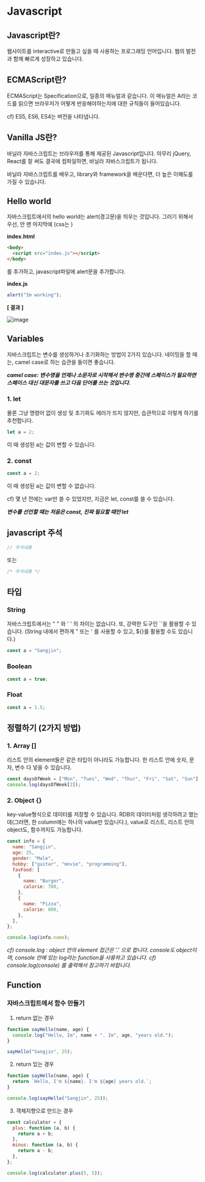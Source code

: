# Javascript

## Javascript란?

웹사이트를 interactive로 만들고 싶을 때 사용하는 프로그래밍 언어입니다. 웹의 발전과 함께 빠르게 성장하고 있습니다.

## ECMAScript란?

ECMAScript는 Specification으로, 일종의 매뉴얼과 같습니다. 이 매뉴얼은 A라는 코드를 읽으면 브라우저가 어떻게 반응해야하는지에 대한 규칙들이 들어있습니다.

cf) ES5, ES6, ES4는 버전을 나타냅니다.

## Vanilla JS란?

바닐라 자바스크립트는 브라우저를 통해 제공된 Javascript입니다. 아무리 jQuery, React를 잘 써도 결국에 컴파일하면, 바닐라 자바스크립트가 됩니다.

바닐라 자바스크립트를 배우고, library와 framework을 배운다면, 더 높은 이해도를 가질 수 있습니다.

## Hello world

자바스크립트에서의 hello world는 alert(경고문)을 띄우는 것입니다.
그러기 위해서 우선, <body> 안 맨 마지막에 (css는 <head>)

**index.html**

```html
<body>
  <script src="index.js"></script>
</body>
```

를 추가하고, javascript파일에 alert문을 추가합니다.

**index.js**

```javascript
alert("Im working");
```

**[ 결과 ]**

![image](https://user-images.githubusercontent.com/42775225/87627297-5e8cca00-c769-11ea-94dc-021fd7dc4c3c.png)

## Variables

자바스크립트는 변수를 생성하거나 초기화하는 방법이 2가지 있습니다. 네이밍을 할 때는, camel case로 하는 습관을 들이면 좋습니다.

**_camel case: 변수명을 언제나 소문자로 시작해서 변수명 중간에 스페이스가 필요하면 스페이스 대신 대문자를 쓰고 다음 단어를 쓰는 것입니다._**

### 1. let

물론 그냥 명령어 없이 생성 및 초기화도 에러가 뜨지 않지만, 습관적으로 이렇게 하기를 추천합니다.

```javascript
let a = 2;
```

이 때 생성된 a는 값이 변할 수 있습니다.

### 2. const

```javascript
const a = 2;
```

이 때 생성된 a는 값이 변할 수 없습니다.

cf) 몇 년 전에는 var만 쓸 수 있었지만, 지금은 let, const를 쓸 수 있습니다.

**_변수를 선언할 때는 처음은 const, 진짜 필요할 때만 let_**

## javascript 주석

```javascript
// 주석내용
```

또는

```javascript
/* 주석내용 */
```

## 타입

### String

자바스크립트에서는 " " 와 ' ' 의 차이는 없습니다. 또, 강력한 도구인 ``을 활용할 수 있습니다. (String 내에서 편하게 " 또는 ' 를 사용할 수 있고, \${}를 활용할 수도 있습니다.)

```javascript
const a = "Sangjin";
```

### Boolean

```javascript
const a = true;
```

### Float

```javascript
const a = 1.5;
```

## 정렬하기 (2가지 방법)

### 1. Array []

리스트 안의 element들은 같은 타입이 아니라도 가능합니다. 한 리스트 안에 숫자, 문자, 변수 다 넣을 수 있습니다.

```javascript
const daysOfWeek = ["Mon", "Tues", "Wed", "Thur", "Fri", "Sat", "Sun"];
console.log(daysOfWeek[2]);
```

### 2. Object {}

key-value형식으로 데이터를 저장할 수 있습니다. RDB의 데이터처럼 생각하려고 했는데(그러면, 한 column에는 하나의 value만 있습니다.), value로 리스트, 리스트 안의 object도, 함수까지도 가능합니다.

```javascript
const info = {
  name: "Sangjin",
  age: 25,
  gender: "Male",
  hobby: ["guitar", "movie", "programming"],
  favFood: [
    {
      name: "Burger",
      calorie: 700,
    },
    {
      name: "Pizza",
      calorie: 800,
    },
  ],
};

console.log(info.name);
```

_cf) console.log : object 안의 element 접근은 '.' 으로 합니다. console도 object이며, console 안에 있는 log라는 function을 사용하고 있습니다._
_cf) console.log(console) 를 출력해서 참고하기 바랍니다._

## Function

### 자바스크립트에서 함수 만들기

1. return 없는 경우

```javascript
function sayHello(name, age) {
  console.log("Hello, Im", name + ". Im", age, "years old.");
}

sayHello("Sangjin", 25);
```

2. return 있는 경우

```javascript
function sayHello(name, age) {
  return `Hello, I'm ${name}. I'm ${age} years old.`;
}

console.log(sayHello("Sangjin", 25));
```

3. 객체지향으로 만드는 경우

```javascript
const calculator = {
  plus: function (a, b) {
    return a + b;
  },
  minus: function (a, b) {
    return a - b;
  },
};

console.log(calculator.plus(5, 5));
```
